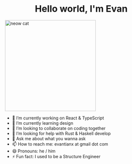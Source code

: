 
<h1 align="center" style="font-size: 30px">
  Hello world, I'm Evan
</h1>

<img src="https://miro.medium.com/max/500/1*ZXQifyIny_o2bFmz1BBz3A.gif" width = "300" height = "300" alt="neow cat" />

- 🔭  I’m currently working on React & TypeScript
- 🌱  I’m currently learning design
- 👯  I’m looking to collaborate on coding together
- 🤔  I’m looking for help with Rust & Haskell develop
- 💬  Ask me about what you wanna ask
- 📫  How to reach me: evantianx at gmail dot com
- 😄  Pronouns: he / him
- ⚡  Fun fact: I used to be a Structure Engineer

